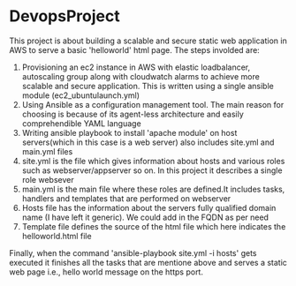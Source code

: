 # DevopsProject
This project is about building a scalable and secure static web application in AWS to serve a basic 'helloworld' html page.
The steps involded are:
  1. Provisioning an ec2 instance in AWS with elastic loadbalancer, autoscaling group along with cloudwatch alarms to achieve more              scalable and secure application. This is written using a single ansible module (ec2_ubuntulaunch.yml) 
  2. Using Ansible as a configuration management tool. The main reason for choosing is because of its agent-less architecture and              easily comprehendible YAML language
  3. Writing ansible playbook to install 'apache module' on host servers(which in this case is a web server)  also includes site.yml and        main.yml files
  4. site.yml is the file which gives information about hosts and various roles such as webserver/appserver so on. In this project it          describes a single role websever
  5. main.yml is the main file where these roles are defined.It includes tasks, handlers and templates that are performed on webserver
  6. Hosts file has the information about the servers fully qualified domain name (I have left it generic). We could add in the FQDN as        per need
  6. Template file defines the source of the html file which here indicates the helloworld.html file
 
 Finally, when the command 'ansible-playbook site.yml -i hosts' gets executed it finishes all the tasks that are mentione above and serves a static web page i.e., hello world message on the https port.
  
